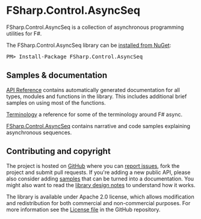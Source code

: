 FSharp.Control.AsyncSeq
=============

FSharp.Control.AsyncSeq is a collection of asynchronous programming utilities for F#.

<div class="row">
  <div class="span1"></div>
  <div class="span6">
    <div class="well well-small" id="nuget">
      The FSharp.Control.AsyncSeq library can be <a href="https://nuget.org/packages/AsyncSeq">installed from NuGet</a>:
      <pre>PM> Install-Package FSharp.Control.AsyncSeq</pre>
    </div>
  </div>
  <div class="span1"></div>
</div>

Samples & documentation
-----------------------

[API Reference](reference/index.html) contains automatically generated documentation for all types, modules and functions in the library. 
This includes additional brief samples on using most of the functions.

[Terminology](terminology.html) a reference for some of the terminology around F# async.
 
[FSharp.Control.AsyncSeq](library/AsyncSeq.html) contains narrative and code samples explaining asynchronous sequences.

Contributing and copyright
--------------------------

The project is hosted on [GitHub][gh] where you can [report issues][issues], fork 
the project and submit pull requests. If you're adding a new public API, please also 
consider adding [samples][content] that can be turned into a documentation. You might
also want to read the [library design notes][readme] to understand how it works.

The library is available under Apache 2.0 license, which allows modification and 
redistribution for both commercial and non-commercial purposes. For more information see the 
[License file][license] in the GitHub repository. 

  [content]: https://github.com/fsprojects/FSharp.Control.AsyncSeq/tree/master/docs/content
  [gh]: https://github.com/fsprojects/FSharp.Control.AsyncSeq
  [issues]: https://github.com/fsprojects/FSharp.Control.AsyncSeq/issues
  [readme]: https://github.com/fsprojects/FSharp.Control.AsyncSeq/blob/master/README.md
  [license]: https://github.com/fsprojects/FSharp.Control.AsyncSeq/blob/master/LICENSE.txt